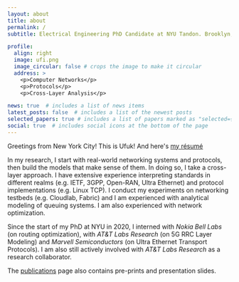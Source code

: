 ```yaml
---
layout: about
title: about
permalink: /
subtitle: Electrical Engineering PhD Candidate at NYU Tandon. Brooklyn, NY.

profile:
  align: right
  image: ufi.png
  image_circular: false # crops the image to make it circular
  address: >
    <p>Computer Networks</p>
    <p>Protocols</p>
    <p>Cross-Layer Analysis</p>

news: true  # includes a list of news items
latest_posts: false  # includes a list of the newest posts
selected_papers: true # includes a list of papers marked as "selected={true}"
social: true  # includes social icons at the bottom of the page
---
```


Greetings from New York City! This is Ufuk! And here's [my résumé](assets/pdf/Ufuk_Usubutun_Resume.pdf)

In my research, I start with real-world networking systems and protocols, then build the models that make sense of them. In doing so, I take a cross-layer approach. I have extensive experience interpreting standards in different realms (e.g. IETF, 3GPP, Open-RAN, Ultra Ethernet) and protocol implementations (e.g. Linux TCP). I conduct my experiments on networking testbeds (e.g. Cloudlab, Fabric) and I am experienced with analytical modeling of queuing systems. I am also experienced with network optimization.

Since the start of my PhD at NYU in 2020, I interned with *Nokia Bell Labs* (on routing optimization), with *AT&T Labs Research* (on 5G RRC Layer Modeling) and *Marvell Semiconductors* (on Ultra Ethernet Transport Protocols). I am also still actively involved with *AT&T Labs Research* as a research collaborator.

The [publications](https://ufukusubutun.github.io/publications/) page also contains pre-prints and presentation slides.


<!---
your comment goes here
and here
Write your biography here. Tell the world about yourself. Link to your favorite [subreddit](http://reddit.com). You can put a picture in, too. The code is already in, just name your picture `prof_pic.jpg` and put it in the `img/` folder.

Put your address / P.O. box / other info right below your picture. You can also disable any of these elements by editing `profile` property of the YAML header of your `_pages/about.md`. Edit `_bibliography/papers.bib` and Jekyll will render your [publications page](/al-folio/publications/) automatically.

Link to your social media connections, too. This theme is set up to use [Font Awesome icons](http://fortawesome.github.io/Font-Awesome/) and [Academicons](https://jpswalsh.github.io/academicons/), like the ones below. Add your Facebook, Twitter, LinkedIn, Google Scholar, or just disable all of them.
-->
